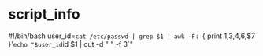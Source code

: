 # script_info
#!/bin/bash
user_id=`cat /etc/passwd | grep $1 | awk -F: `{ print $1,$3,$4,$6,$7 }'`
echo "$user_id `id $1 | cut -d " " -f 3`"
